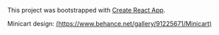 This project was bootstrapped with [Create React App](https://github.com/facebook/create-react-app).

Minicart design: [(https://www.behance.net/gallery/91225671/Minicart)](https://www.behance.net/gallery/91225671/Minicart)
